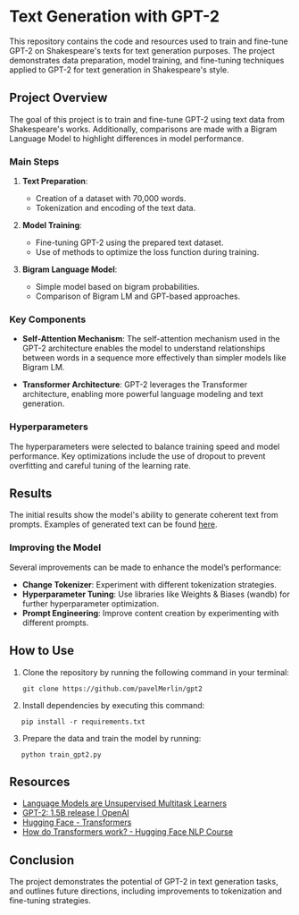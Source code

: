 # Text Generation with GPT-2

This repository contains the code and resources used to train and fine-tune GPT-2 on Shakespeare's texts for text generation purposes. The project demonstrates data preparation, model training, and fine-tuning techniques applied to GPT-2 for text generation in Shakespeare's style.

## Project Overview

The goal of this project is to train and fine-tune GPT-2 using text data from Shakespeare's works. Additionally, comparisons are made with a Bigram Language Model to highlight differences in model performance.

### Main Steps
1. **Text Preparation**:
   - Creation of a dataset with 70,000 words.
   - Tokenization and encoding of the text data.
   
2. **Model Training**:
   - Fine-tuning GPT-2 using the prepared text dataset.
   - Use of methods to optimize the loss function during training.
   
3. **Bigram Language Model**:
   - Simple model based on bigram probabilities.
   - Comparison of Bigram LM and GPT-based approaches.

### Key Components

- **Self-Attention Mechanism**: The self-attention mechanism used in the GPT-2 architecture enables the model to understand relationships between words in a sequence more effectively than simpler models like Bigram LM.
  
- **Transformer Architecture**: GPT-2 leverages the Transformer architecture, enabling more powerful language modeling and text generation.

### Hyperparameters

The hyperparameters were selected to balance training speed and model performance. Key optimizations include the use of dropout to prevent overfitting and careful tuning of the learning rate.

## Results

The initial results show the model's ability to generate coherent text from prompts. Examples of generated text can be found [here](more.txt).

### Improving the Model

Several improvements can be made to enhance the model’s performance:
- **Change Tokenizer**: Experiment with different tokenization strategies.
- **Hyperparameter Tuning**: Use libraries like Weights & Biases (wandb) for further hyperparameter optimization.
- **Prompt Engineering**: Improve content creation by experimenting with different prompts.

## How to Use

1. Clone the repository by running the following command in your terminal:
   ```
   git clone https://github.com/pavelMerlin/gpt2
   ```
2. Install dependencies by executing this command:
```
   pip install -r requirements.txt
```
3. Prepare the data and train the model by running:
```
   python train_gpt2.py
```
## Resources

- [Language Models are Unsupervised Multitask Learners](https://github.com/openai/gpt-2)
- [GPT-2: 1.5B release | OpenAI](https://openai.com/research/gpt-2-1-5b-release)
- [Hugging Face - Transformers](https://github.com/huggingface/transformers)
- [How do Transformers work? - Hugging Face NLP Course](https://huggingface.co/course/chapter1/1)

## Conclusion

The project demonstrates the potential of GPT-2 in text generation tasks, and outlines future directions, including improvements to tokenization and fine-tuning strategies.
